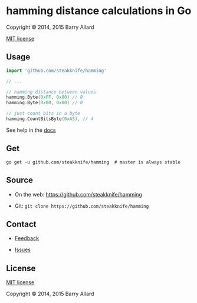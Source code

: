 # hamming distance calculations in Go

Copyright © 2014, 2015 Barry Allard

[MIT license](MIT-LICENSE.txt)

## Usage

```go
import 'github.com/steakknife/hamming'

// ...

// hamming distance between values
hamming.Byte(0xFF, 0x00) // 8
hamming.Byte(0x00, 0x00) // 0

// just count bits in a byte
hamming.CountBitsByte(0xA5), // 4
```

See help in the [docs](https://godoc.org/github.com/steakknife/hamming)

## Get

    go get -u github.com/steakknife/hamming  # master is always stable

## Source

- On the web: https://github.com/steakknife/hamming

- Git: `git clone https://github.com/steakknife/hamming`

## Contact

- [Feedback](mailto:barry.allard@gmail.com)

- [Issues](https://github.com/steakknife/hamming/issues)

## License 

[MIT license](MIT-LICENSE.txt)

Copyright © 2014, 2015 Barry Allard
